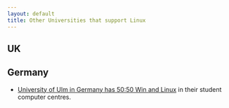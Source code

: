 ```yaml
---
layout: default
title: Other Universities that support Linux
---
```


## UK

## Germany

- [University of Ulm in Germany has 50:50 Win and Linux](https://www.uni-ulm.de/einrichtungen/kiz/service-katalog/desktop-computing/pc-pools/) in their student computer centres.

